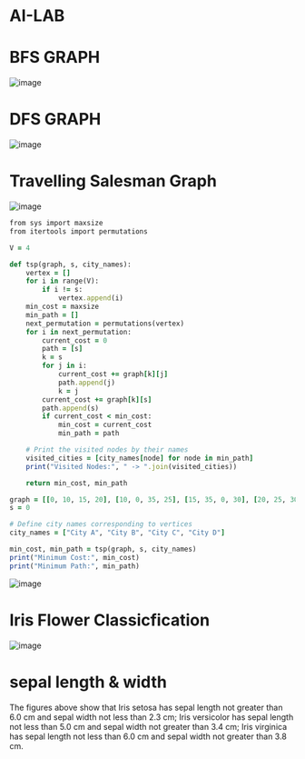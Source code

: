 # AI-LAB


# BFS GRAPH
![image](https://github.com/nayan-pust/AI-LAB/assets/114688354/04617374-7189-4dbb-a400-bd52e97db222)


# DFS   GRAPH
![image](https://github.com/nayan-pust/AI-LAB/assets/114688354/ed79302a-6e36-4e9c-b8a1-85f6aaf24de7)


# Travelling Salesman Graph
![image](https://github.com/nayan-pust/AI-LAB/assets/114688354/bb08ed78-0095-4733-b47f-8e0b229ea8f5)
```ruby
from sys import maxsize
from itertools import permutations

V = 4

def tsp(graph, s, city_names):
    vertex = []
    for i in range(V):
        if i != s:
            vertex.append(i)
    min_cost = maxsize
    min_path = []
    next_permutation = permutations(vertex)
    for i in next_permutation:
        current_cost = 0
        path = [s]
        k = s
        for j in i:
            current_cost += graph[k][j]
            path.append(j)
            k = j
        current_cost += graph[k][s]
        path.append(s)
        if current_cost < min_cost:
            min_cost = current_cost
            min_path = path

    # Print the visited nodes by their names
    visited_cities = [city_names[node] for node in min_path]
    print("Visited Nodes:", " -> ".join(visited_cities))

    return min_cost, min_path

graph = [[0, 10, 15, 20], [10, 0, 35, 25], [15, 35, 0, 30], [20, 25, 30, 0]]
s = 0

# Define city names corresponding to vertices
city_names = ["City A", "City B", "City C", "City D"]

min_cost, min_path = tsp(graph, s, city_names)
print("Minimum Cost:", min_cost)
print("Minimum Path:", min_path)
```
![image](https://github.com/nayan-pust/AI-LAB/assets/114688354/290d5305-ae51-4096-b88e-9b5e92f03e8e)


# Iris Flower Classicfication 
![image](https://github.com/nayan-pust/AI-LAB/assets/114688354/71cc2b51-31ae-4547-82c8-c0e2a066857e)

# sepal length & width
The figures above show that Iris setosa has sepal length not greater than 6.0 cm and sepal width not less than 2.3 cm;
Iris versicolor has sepal length not less than 5.0 cm and sepal width not greater than 3.4 cm; 
Iris virginica has sepal length not less than 6.0 cm and sepal width not greater than 3.8 cm.



